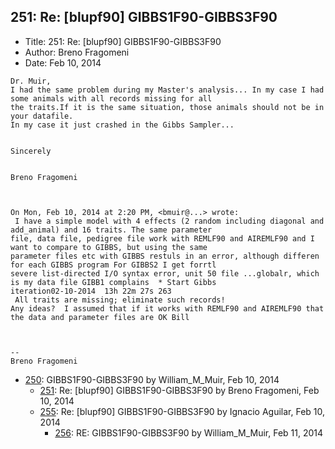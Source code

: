 ## 251: Re: [blupf90] GIBBS1F90-GIBBS3F90

- Title: 251: Re: [blupf90] GIBBS1F90-GIBBS3F90
- Author: Breno Fragomeni
- Date: Feb 10, 2014
```
Dr. Muir,
I had the same problem during my Master's analysis... In my case I had some animals with all records missing for all
the traits.If it is the same situation, those animals should not be in your datafile. 
In my case it just crashed in the Gibbs Sampler...


Sincerely


Breno Fragomeni



On Mon, Feb 10, 2014 at 2:20 PM, <bmuir@...> wrote:
 I have a simple model with 4 effects (2 random including diagonal and add_animal) and 16 traits. The same parameter
file, data file, pedigree file work with REMLF90 and AIREMLF90 and I want to compare to GIBBS, but using the same
parameter files etc with GIBBS restuls in an error, although differen for each GIBBS program For GIBBS2 I get forrtl
severe list-directed I/O syntax error, unit 50 file ...globalr, which is my data file GIBB1 complains  * Start Gibbs
iteration02-10-2014  13h 22m 27s 263
 All traits are missing; eliminate such records!
Any ideas?  I assumed that if it works with REMLF90 and AIREMLF90 that the data and parameter files are OK Bill



-- 
Breno Fragomeni 
```

- [250](0250.md): GIBBS1F90-GIBBS3F90 by William_M_Muir, Feb 10, 2014
    - [251](0251.md): Re: [blupf90] GIBBS1F90-GIBBS3F90 by Breno Fragomeni, Feb 10, 2014
    - [255](0255.md): Re: [blupf90] GIBBS1F90-GIBBS3F90 by Ignacio Aguilar, Feb 10, 2014
        - [256](0256.md): RE: GIBBS1F90-GIBBS3F90 by William_M_Muir, Feb 11, 2014
